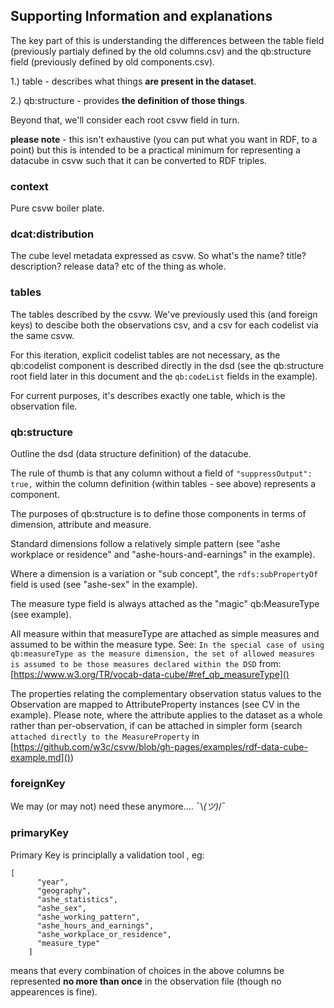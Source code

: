 
## Supporting Information and explanations

The key part of this is understanding the differences between the table field (previously partialy defined by the old columns.csv)
and the qb:structure field (previously defined by old components.csv).

1.) table - describes what things **are present in the dataset**.

2.) qb:structure - provides **the definition of those things**.

Beyond that, we'll consider each root csvw field in turn.


**please note** - this isn't exhaustive (you can put what you want in RDF, to a point) but this is intended
to be a practical minimum for representing a datacube in csvw such that it can be converted to RDF triples.


### context

Pure csvw boiler plate.


### dcat:distribution

The cube level metadata expressed as csvw. So what's the name? title? description? release data? etc of the thing as whole.

### tables

The tables described by the csvw. We've previously used this (and foreign keys) to descibe both the observations csv, and a csv for each codelist via the same csvw.

For this iteration, explicit codelist tables are not necessary, as the qb:codelist component is described directly in the dsd (see the qb:structure root field later in this document and the `qb:codeList` fields in the example).

For current purposes, it's describes exactly one table, which is the observation file.

### qb:structure

Outline the dsd (data structure definition) of the datacube.

The rule of thumb is that any column without a field of `"suppressOutput": true,` within the column definition (within tables - see above) represents a component.

The purposes of qb:structure is to define those components in terms of dimension, attribute and measure.

Standard dimensions follow a relatively simple pattern (see "ashe workplace or residence" and "ashe-hours-and-earnings" in the example).

Where a dimension is a variation or "sub concept", the `rdfs:subPropertyOf` field is used (see "ashe-sex" in the example). 

The measure type field is always attached as the "magic" qb:MeasureType (see example). 

All measure within that measureType are attached as simple measures and assumed to be within the measure type. See: `In the special case of using qb:measureType as the measure dimension, the set of allowed measures is assumed to be those measures declared within the DSD` from: [https://www.w3.org/TR/vocab-data-cube/#ref_qb_measureType]()

The properties relating the complementary observation status values to the Observation are mapped to AttributeProperty instances (see CV in the example). Please note, where the attribute applies to the dataset as a whole
rather than per-observation, if can be attached in simpler form (search `attached directly to the MeasureProperty` in [https://github.com/w3c/csvw/blob/gh-pages/examples/rdf-data-cube-example.md]())


### foreignKey

We may (or may not) need these anymore....    ¯\\_(ツ)_/¯

### primaryKey

Primary Key is principlally a validation tool , eg:

```
[
      "year",
      "geography",
      "ashe_statistics",
      "ashe_sex",
      "ashe_working_pattern",
      "ashe_hours_and_earnings",
      "ashe_workplace_or_residence",
      "measure_type"
    ]
```

means that every combination of choices in the above columns be represented **no more
than once** in the observation file (though no appearences is fine).
